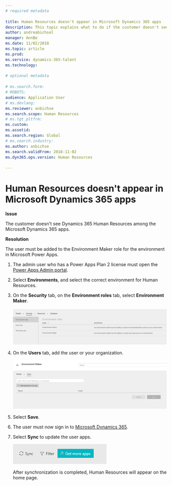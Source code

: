 ```yaml
---
# required metadata

title: Human Resources doesn't appear in Microsoft Dynamics 365 apps
description: This topic explains what to do if the customer doesn't see the Microsoft Dynamics 365 Human Resources app among the Microsoft Dynamics 365 apps.
author: andreabichsel
manager: AnnBe
ms.date: 11/02/2018
ms.topic: article
ms.prod: 
ms.service: dynamics-365-talent
ms.technology: 

# optional metadata

# ms.search.form: 
# ROBOTS: 
audience: Application User
# ms.devlang: 
ms.reviewer: anbichse
ms.search.scope: Human Resources
# ms.tgt_pltfrm: 
ms.custom: 
ms.assetid: 
ms.search.region: Global
# ms.search.industry: 
ms.author: anbichse
ms.search.validFrom: 2018-11-02
ms.dyn365.ops.version: Human Resources

---
```


# Human Resources doesn't appear in Microsoft Dynamics 365 apps

**Issue**

The customer doesn't see Dynamics 365 Human Resources among the Microsoft Dynamics 365 apps.

**Resolution**

The user must be added to the Environment Maker role for the environment in Microsoft Power Apps.

1. The admin user who has a Power Apps Plan 2 license must open the [Power Apps Admin portal](https://preview.admin.powerapps.com/).

2. Select **Environments**, and select the correct environment for Human Resources.

3. On the **Security** tab, on the **Environment roles** tab, select **Environment Maker**.

    ![Environment roles tab](media/environment-roles.png)

4. On the **Users** tab, add the user or your organization.

    ![Users tab](media/environment-maker.png)

5. Select **Save**.

6. The user must now sign in to [Microsoft Dynamics 365](https://home.dynamics.com/).

7. Select **Sync** to update the user apps.

    ![Sync button](media/get-more.png)

    After synchronization is completed, Human Resources will appear on the home page.
